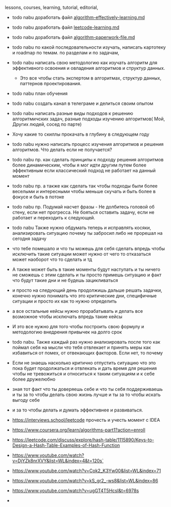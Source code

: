 lessons, courses, learning, tutorial, editorial,

- todo nabu доработать файл [algorithm-effectively-learning.md](algorithm-effectively-learning%2Falgorithm-effectively-learning.md)
- todo nabu доработать файл [leetcode-learning.md](algorithm-learning%2Fleetcode-learning.md)
- todo nabu доработать файл [algorithm-paperwork-file.md](algorithm-paperwork-project%2Falgorithm-paperwork-file.md)

- todo nabu по какой последовательности изучать, написать картотеку и roadmap по темам. по разделам и по задачам,
- todo nabu написать свою методологию как изучать алгоритм для эффективного освоения и овладения алгоритмов и структур данных.
  - Это все чтобы стать экспертом в алгоритмах, структур данных, паттернов проектирования.
- todo nabu план обучения
- todo nabu создать канал в телеграме и делиться своим опытом
- todo nabu написать разные виды подходов к решению алгоритмичских задач, разные подходы изучению алгоритмов( Мой, Других людей, сосед по парте)
- Хочу какие то скиллы прокачать в глубину в следующем году

- todo nabu нужно написать процесс изучения алгоритмов и решения алгоритмов. Что делать если не получается?
- todo nabu пр. как сделать принципы к подходу решения алгоритмов более динамическим, чтобы я мог идти другим путем более эффективным если классический подход не работает на данный момент
- todo nabu пр. а также как сделать так чтобы подходы были более веселыми и интересными чтобы меньше скучать и быть более в фокусе и быть в потоке
- todo nabu пр. Подумай насчет фразы - Не долбитесь головой об стену, если нет прогресса. Не бояться оставить задачу, если не работает и переходить к следующей.

- todo nabu Также нужно обдумать теперь и исправлять косяки, анализировать ситуацию почему ты забросил либо не прорешал на сегодня задачу
- что тебе помешало и что ты можешь для себя сделать впредь чтобы исключить такие ситуации может нужно от чего то отказаться может наоборот что то сделать и тд
- А также может быть в такие моменты будут наступать и ты ничего не сможешь с этим сделать и ты просто примешь ситуацию и факт что будут такие дни и не будешь зацикливаться
- и просто на следующий день продолжишь дальше решать задачки, конечно нужно понимать что это критические дни, специфичные ситуации и просто их как то нужно определить
- а все остальные кейсы нужно прорабатывать и делать все возможное чтобы исключать впредь такие кейсы
- И это все нужно для того чтобы построить свою формулу и методологию внедрения привычек на долго срок


- todo nabu. Также каждый раз нужно анализировать после того как поймал себя на мысли что тебя отвлекает и принять меры как избавиться от помех, от отвекающих факторов. Если нет, то почему
- Если не знаешь насколько критично отпустить ситуацию что это пока будет продолжаться и отвлекать и дать время для решения чтобы не тревожиться и относиться к таким ситуациям и к себе более дружелюбно
- зная тот факт что ты доверяешь себе и что ты себя поддерживаешь и ты за то чтобы делать свою жизнь лучше и ты за то чтобы искать выгоду себе
- и за то чтобы делать и думать эффективнее и развиваться. 

- https://interviews.school/leetcode прочесть и учесть момент с IDEA
- https://www.coursera.org/learn/algorithms-part1?action=enroll
- https://leetcode.com/discuss/explore/hash-table/1115890/Keys-to-Design-a-Hash-Table-Examples-of-Hash-Function
- https://www.youtube.com/watch?v=DjYZk8nrXVY&list=WL&index=4&t=120s`
- https://www.youtube.com/watch?v=Cok2_K3Yw00&list=WL&index=71
- https://www.youtube.com/watch?v=kS_gr2_-ws8&list=WL&index=86
- https://www.youtube.com/watch?v=ugGT4T5HcsI&t=6978s
- 
